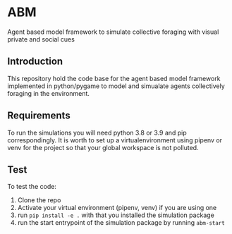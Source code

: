 # ABM
Agent based model framework to simulate collective foraging with visual private and social cues

## Introduction
This repository hold the code base for the agent based model framework implemented in python/pygame to model and simualate agents collectively foraging in the environment.

## Requirements
To run the simulations you will need python 3.8 or 3.9 and pip correspondingly. It is worth to set up a virtualenvironment using pipenv or venv for the project so that your global workspace is not polluted.

## Test
To test the code:
  1. Clone the repo
  2. Activate your virtual environment (pipenv, venv) if you are using one
  3. run `pip install -e .` with that you installed the simulation package
  4. run the start entrypoint of the simulation package by running `abm-start`
